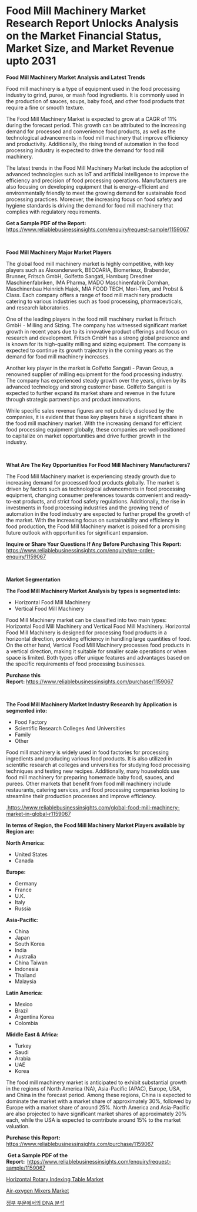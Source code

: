 <p><h1>Food Mill Machinery Market Research Report Unlocks Analysis on the Market Financial Status, Market Size, and Market Revenue upto 2031</h1></p><p><strong>Food Mill Machinery Market Analysis and Latest Trends</strong></p>
<p><p>Food mill machinery is a type of equipment used in the food processing industry to grind, puree, or mash food ingredients. It is commonly used in the production of sauces, soups, baby food, and other food products that require a fine or smooth texture.</p><p>The Food Mill Machinery Market is expected to grow at a CAGR of 11% during the forecast period. This growth can be attributed to the increasing demand for processed and convenience food products, as well as the technological advancements in food mill machinery that improve efficiency and productivity. Additionally, the rising trend of automation in the food processing industry is expected to drive the demand for food mill machinery.</p><p>The latest trends in the Food Mill Machinery Market include the adoption of advanced technologies such as IoT and artificial intelligence to improve the efficiency and precision of food processing operations. Manufacturers are also focusing on developing equipment that is energy-efficient and environmentally friendly to meet the growing demand for sustainable food processing practices. Moreover, the increasing focus on food safety and hygiene standards is driving the demand for food mill machinery that complies with regulatory requirements.</p></p>
<p><strong>Get a Sample PDF of the Report:&nbsp;</strong> <a href="https://www.reliablebusinessinsights.com/enquiry/request-sample/1159067">https://www.reliablebusinessinsights.com/enquiry/request-sample/1159067</a></p>
<p>&nbsp;</p>
<p><strong>Food Mill Machinery Major Market Players</strong></p>
<p><p>The global food mill machinery market is highly competitive, with key players such as Alexanderwerk, BECCARIA, Biomerieux, Brabender, Brunner, Fritsch GmbH, Golfetto Sangati, Hamburg Dresdner Maschinenfabriken, IMA Pharma, MADO Maschinenfabrik Dornhan, Maschinenbau Heinrich Hajek, MIA FOOD TECH, Mori-Tem, and Probst & Class. Each company offers a range of food mill machinery products catering to various industries such as food processing, pharmaceuticals, and research laboratories.</p><p>One of the leading players in the food mill machinery market is Fritsch GmbH - Milling and Sizing. The company has witnessed significant market growth in recent years due to its innovative product offerings and focus on research and development. Fritsch GmbH has a strong global presence and is known for its high-quality milling and sizing equipment. The company is expected to continue its growth trajectory in the coming years as the demand for food mill machinery increases.</p><p>Another key player in the market is Golfetto Sangati - Pavan Group, a renowned supplier of milling equipment for the food processing industry. The company has experienced steady growth over the years, driven by its advanced technology and strong customer base. Golfetto Sangati is expected to further expand its market share and revenue in the future through strategic partnerships and product innovations.</p><p>While specific sales revenue figures are not publicly disclosed by the companies, it is evident that these key players have a significant share in the food mill machinery market. With the increasing demand for efficient food processing equipment globally, these companies are well-positioned to capitalize on market opportunities and drive further growth in the industry.</p></p>
<p>&nbsp;</p>
<p><strong>What Are The Key Opportunities For Food Mill Machinery Manufacturers?</strong></p>
<p><p>The Food Mill Machinery market is experiencing steady growth due to increasing demand for processed food products globally. The market is driven by factors such as technological advancements in food processing equipment, changing consumer preferences towards convenient and ready-to-eat products, and strict food safety regulations. Additionally, the rise in investments in food processing industries and the growing trend of automation in the food industry are expected to further propel the growth of the market. With the increasing focus on sustainability and efficiency in food production, the Food Mill Machinery market is poised for a promising future outlook with opportunities for significant expansion.</p></p>
<p><strong>Inquire or Share Your Questions If Any Before Purchasing This Report:</strong> <a href="https://www.reliablebusinessinsights.com/enquiry/pre-order-enquiry/1159067">https://www.reliablebusinessinsights.com/enquiry/pre-order-enquiry/1159067</a></p>
<p>&nbsp;</p>
<p><strong>Market Segmentation</strong></p>
<p><strong>The Food Mill Machinery Market Analysis by types is segmented into:</strong></p>
<p><ul><li>Horizontal Food Mill Machinery</li><li>Vertical Food Mill Machinery</li></ul></p>
<p><p>Food Mill Machinery market can be classified into two main types: Horizontal Food Mill Machinery and Vertical Food Mill Machinery. Horizontal Food Mill Machinery is designed for processing food products in a horizontal direction, providing efficiency in handling large quantities of food. On the other hand, Vertical Food Mill Machinery processes food products in a vertical direction, making it suitable for smaller scale operations or when space is limited. Both types offer unique features and advantages based on the specific requirements of food processing businesses.</p></p>
<p><strong>Purchase this Report:&nbsp;</strong><a href="https://www.reliablebusinessinsights.com/purchase/1159067">https://www.reliablebusinessinsights.com/purchase/1159067</a></p>
<p>&nbsp;</p>
<p><strong>The Food Mill Machinery Market Industry Research by Application is segmented into:</strong></p>
<p><ul><li>Food Factory</li><li>Scientific Research Colleges And Universities</li><li>Family</li><li>Other</li></ul></p>
<p><p>Food mill machinery is widely used in food factories for processing ingredients and producing various food products. It is also utilized in scientific research at colleges and universities for studying food processing techniques and testing new recipes. Additionally, many households use food mill machinery for preparing homemade baby food, sauces, and purees. Other markets that benefit from food mill machinery include restaurants, catering services, and food processing companies looking to streamline their production processes and improve efficiency.</p></p>
<p><a href="https://www.reliablebusinessinsights.com/global-food-mill-machinery-market-in-global-r1159067">&nbsp;https://www.reliablebusinessinsights.com/global-food-mill-machinery-market-in-global-r1159067</a></p>
<p><strong>In terms of Region, the Food Mill Machinery Market Players available by Region are:</strong></p>
<p>
    <p> <strong> North America: </strong>
        <ul>
            <li>United States</li>
            <li>Canada</li>
        </ul>
        </p> 
    <p> <strong> Europe: </strong>
        <ul>
            <li>Germany</li>
            <li>France</li>
            <li>U.K.</li>
            <li>Italy</li>
            <li>Russia</li>
        </ul>
        </p> 
    <p> <strong> Asia-Pacific: </strong>
        <ul>
            <li>China</li>
            <li>Japan</li>
            <li>South Korea</li>
            <li>India</li>
            <li>Australia</li>
            <li>China Taiwan</li>
            <li>Indonesia</li>
            <li>Thailand</li>
            <li>Malaysia</li>
        </ul>
        </p> 
    <p> <strong> Latin America: </strong>
        <ul>
            <li>Mexico</li>
            <li>Brazil</li>
            <li>Argentina Korea</li>
            <li>Colombia</li>
        </ul>
        </p> 
    <p> <strong> Middle East & Africa: </strong>
        <ul>
            <li>Turkey</li>
            <li>Saudi</li>
            <li>Arabia</li>
            <li>UAE</li>
            <li>Korea</li>
        </ul>
    </p>
    </p>
<p><p>The food mill machinery market is anticipated to exhibit substantial growth in the regions of North America (NA), Asia-Pacific (APAC), Europe, USA, and China in the forecast period. Among these regions, China is expected to dominate the market with a market share of approximately 30%, followed by Europe with a market share of around 25%. North America and Asia-Pacific are also projected to have significant market shares of approximately 20% each, while the USA is expected to contribute around 15% to the market valuation.</p></p>
<p><strong>Purchase this Report: </strong><a href="https://www.reliablebusinessinsights.com/purchase/1159067">https://www.reliablebusinessinsights.com/purchase/1159067</a></p>
<p>&nbsp;<strong>Get a Sample PDF of the Report:&nbsp;&nbsp;</strong><a href="https://www.reliablebusinessinsights.com/enquiry/request-sample/1159067">https://www.reliablebusinessinsights.com/enquiry/request-sample/1159067</a></p>
<p><strong></strong></p>
<p><p><a href="https://view.publitas.com/reportprime-1/horizontal-rotary-indexing-table-market-exploring-market-share-market-trends-and-future-growth/">Horizontal Rotary Indexing Table Market</a></p><p><a href="https://github.com/gracielawharr/Market-Research-Report-List-1/blob/main/air-oxygen-mixers-market.md">Air-oxygen Mixers Market</a></p><p><a href="https://medium.com/@minimini78678/%EC%A0%95%EB%B6%80-%EB%B6%80%EB%AC%B8-%EC%8B%9C%EC%9E%A5%EC%97%90%EC%84%9C%EC%9D%98-dna-%EB%B6%84%EC%84%9D-%EC%8B%9C%EC%9E%A5-%EC%A0%90%EC%9C%A0%EC%9C%A8-%EC%8B%9C%EC%9E%A5-%ED%8A%B8%EB%A0%8C%EB%93%9C-%EA%B7%B8%EB%A6%AC%EA%B3%A0-%EB%AF%B8%EB%9E%98-%EC%84%B1%EC%9E%A5-%ED%83%90%EC%83%89-e2e5076cc5ae">정부 부문에서의 DNA 분석</a></p></p>